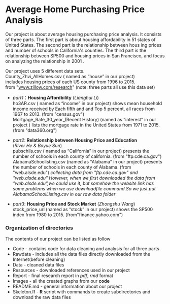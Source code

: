 # Average Home Purchasing Price Analysis

Our project is about average housing purchasing price analysis. It consists of three parts. The first part is about housing affordability in 51 states of United States. The second part is the relationship between hous
ing prices and number of schools in California's counties. The third part is the relationship between SP500 and housing prices in San Francisco, and focus on analyzing the relationship in 2001 .

Our project uses 5 different data sets.   
County_Zhvi_AllHomes.csv ( named as “house” in our project)    
includes  housing prices of each US county from 1996 to 2015.   
        from "www.zillow.com/research" (note: three parts all use this data set)

  - _part1_：__Housing Affordbility__  (_Lianghui Li_)  
  ho3AR.csv ( named as “income” in our project) shows mean household income received by Each fifth and and Top 5 percent, all races from 1967 to 2013. (from  "census.gov")  
Mortgage_Rate_30_year_(Recent History) (named as “interest” in our project ) lists the mortgage rate in the United States from 1971 to 2015. (from "data360.org")

  - _part2_: __Relationship between Housing Price and Education__  
(_River He & Boyue Sun_)  
pubschils.csv ( named as “California” in our project) presents the number of schools in each county of california. (from "ftp.cde.ca.gov")
AlabamaSchoolisting.csv (named as "Alabama" in our project) presents the number of schools in each county of Alabama. (from "web.alsde.edu")
_collecting data from "ftp.cde.ca.gov" and "web.alsde.edu" 
However, when we first downloaded the data from "web.alsde.edu",we could use
it, but somehow the website link has some problems when we use downloadfile     command.So we just put AlabamaSchoolListing.csv in our raw data folder_
  
  - _part3_: __Housing Price and Stock Market__  (_Zhongshu Wang_)     
 stock_price_url (named as “stock” in our project) shows the SP500 index from 1980 to 2015. (from"finance.yahoo.com")
 
### Organization of directories

The contents of our project can be listed as follow

* Code - contains code for data cleaning and analysis for all three parts
* Rawdata - includes all the data files directly downloaded from the Internet(before cleaning)
* Data - cleaned data files
* Resources - downloaded references used in our project
* Report - final research report in _pdf_, _rmd_ format
* Images - all the created graphs from our __code__
* README.md - general information about our project
* Skeleton.R - __R__ script with commands to create subdirectories and  download the raw data files 